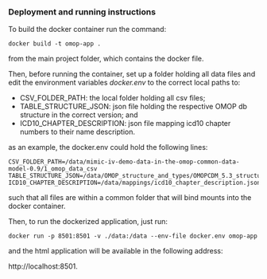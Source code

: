 ### Deployment and running instructions

To build the docker container run the command:

```docker build -t omop-app .```

from the main project folder, which contains the docker file.

Then, before running the container, set up a folder holding all data files and 
edit the environment variables *docker.env* to the correct local paths to:

- CSV_FOLDER_PATH: the local folder holding all csv files; 
- TABLE_STRUCTURE_JSON: json file holding the respective OMOP db structure in the correct version; and
- ICD10_CHAPTER_DESCRIPTION: json file mapping icd10 chapter numbers to their name description.

as an example, the docker.env could hold the following lines:

```
CSV_FOLDER_PATH=/data/mimic-iv-demo-data-in-the-omop-common-data-model-0.9/1_omop_data_csv
TABLE_STRUCTURE_JSON=/data/OMOP_structure_and_types/OMOPCDM_5.3_structure.json
ICD10_CHAPTER_DESCRIPTION=/data/mappings/icd10_chapter_description.json
```

such that all files are within a common folder that will bind mounts into the docker container.

Then, to run the dockerized application, just run:

```docker run -p 8501:8501 -v ./data:/data --env-file docker.env omop-app```

and the html application will be available in the following address: 

http://localhost:8501.